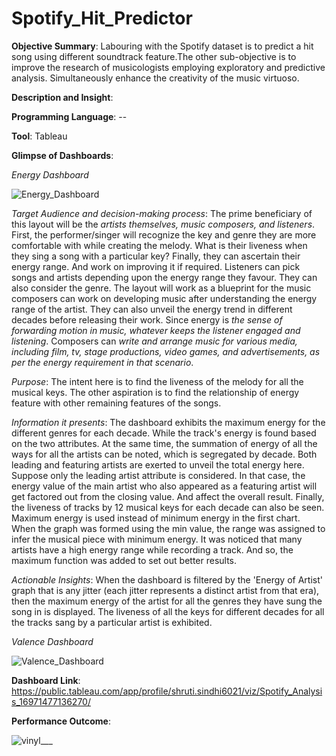 # Spotify_Hit_Predictor
**Objective Summary**: Labouring with the Spotify dataset is to predict a hit song using different soundtrack feature.The other sub-objective is to improve the research of musicologists employing exploratory and predictive analysis. Simultaneously enhance the creativity of the music virtuoso. 


**Description and Insight**:


**Programming Language**:  --


**Tool**: Tableau


**Glimpse of Dashboards**:

*Energy Dashboard*

![Energy_Dashboard](https://github.com/user-attachments/assets/09698702-a481-4ab4-90e3-d2079b80242d)


*Target Audience and decision-making process*: The prime beneficiary of this layout will be the *artists themselves, music composers, and listeners*. First, the performer/singer will recognize the key and genre they are more comfortable with while creating the melody. What is their liveness when they sing a song with a particular key? Finally, they can ascertain their energy range. And work on improving it if required. Listeners can pick songs and artists depending upon the energy range they favour. They can also consider the genre. The layout will work as a blueprint for the music composers can work on developing music after understanding the energy range of the artist. They 
can also unveil the energy trend in different decades before releasing their work. Since energy is *the sense of forwarding motion in music, whatever keeps the listener engaged and listening*. Composers can *write and arrange music for various media, including film, tv, stage productions, video games, and advertisements, as per the energy requirement in that scenario*. 


*Purpose*: The intent here is to find the liveness of the melody for all the musical keys. The other aspiration is to find the relationship of energy feature with other remaining features of the songs. 


*Information it presents*: The dashboard exhibits the maximum energy for the different genres for each decade. While the track's energy is found based on the two attributes. At the same time, the summation of energy of all the ways for all the artists can be noted, which is segregated by decade. Both leading and featuring artists are exerted to unveil the total energy here. Suppose only the leading artist attribute is considered. In that case, the energy value of the main artist who also appeared as a featuring artist will get factored out from the closing value. And affect the overall result. Finally, the liveness of tracks by 12 musical keys for each decade can also be seen. Maximum energy is used instead of minimum energy in the first chart. When the graph was formed using the min value, the range was assigned to infer the musical piece with minimum energy. It was noticed that many artists have a high energy range while recording a track. And so, the maximum function was added to set out better results. 


*Actionable Insights*: When the dashboard is filtered by the 'Energy of Artist' graph that is any jitter (each jitter represents a distinct artist from that era), then the maximum energy of the artist for all the genres they have sung the song in is displayed. The liveness of all the keys for different decades for all the tracks sang by a particular artist is exhibited. 



*Valence Dashboard*

![Valence_Dashboard](https://github.com/user-attachments/assets/23a9fe95-71e7-40c1-a776-6afbc7ce4a2c)




**Dashboard Link**: https://public.tableau.com/app/profile/shruti.sindhi6021/viz/Spotify_Analysis_16971477136270/


**Performance Outcome**:


![vinyl___](https://github.com/user-attachments/assets/408fd118-fe26-47bd-bf24-5700c4ad6b78)
